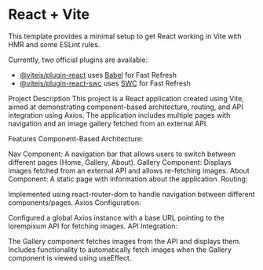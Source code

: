 # React + Vite

This template provides a minimal setup to get React working in Vite with HMR and some ESLint rules.

Currently, two official plugins are available:

- [@vitejs/plugin-react](https://github.com/vitejs/vite-plugin-react/blob/main/packages/plugin-react/README.md) uses [Babel](https://babeljs.io/) for Fast Refresh
- [@vitejs/plugin-react-swc](https://github.com/vitejs/vite-plugin-react-swc) uses [SWC](https://swc.rs/) for Fast Refresh

Project Description
This project is a React application created using Vite, aimed at demonstrating component-based architecture, routing, and API integration using Axios. The application includes multiple pages with navigation and an image gallery fetched from an external API.

Features
Component-Based Architecture:

Nav Component: A navigation bar that allows users to switch between different pages (Home, Gallery, About).
Gallery Component: Displays images fetched from an external API and allows re-fetching images.
About Component: A static page with information about the application.
Routing:

Implemented using react-router-dom to handle navigation between different components/pages.
Axios Configuration:

Configured a global Axios instance with a base URL pointing to the lorempixum API for fetching images.
API Integration:

The Gallery component fetches images from the API and displays them.
Includes functionality to automatically fetch images when the Gallery component is viewed using useEffect.
